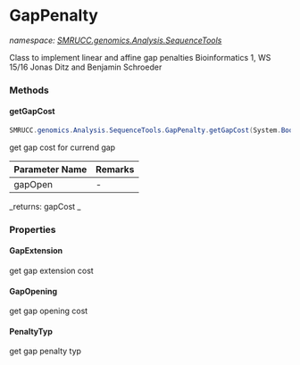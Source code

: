 ﻿# GapPenalty
_namespace: [SMRUCC.genomics.Analysis.SequenceTools](./index.md)_

Class to implement linear and affine gap penalties
 Bioinformatics 1, WS 15/16
 Jonas Ditz and Benjamin Schroeder



### Methods

#### getGapCost
```csharp
SMRUCC.genomics.Analysis.SequenceTools.GapPenalty.getGapCost(System.Boolean)
```
get gap cost for currend gap

|Parameter Name|Remarks|
|--------------|-------|
|gapOpen|-|


_returns:  gapCost _


### Properties

#### GapExtension
get gap extension cost
#### GapOpening
get gap opening cost
#### PenaltyTyp
get gap penalty typ
